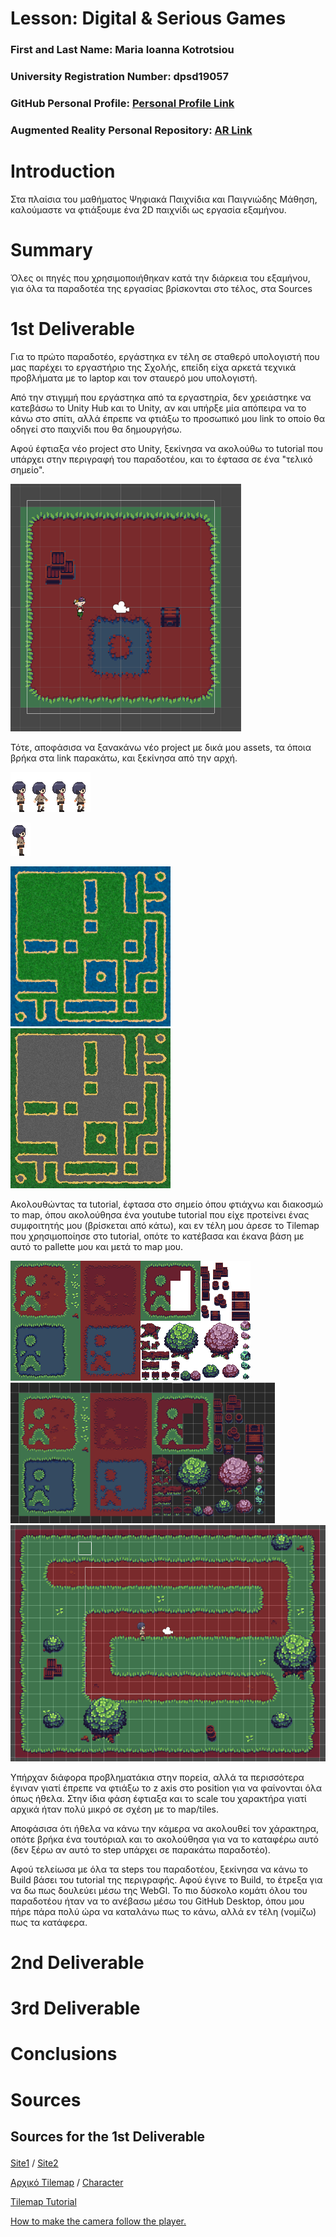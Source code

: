 # Lesson: Digital & Serious Games

### First and Last Name: Maria Ioanna Kotrotsiou  
### University Registration Number: dpsd19057
### GitHub Personal Profile: [Personal Profile Link](https://github.com/MarigiannaKotrotsiou)
### Augmented Reality Personal Repository: [AR Link](https://marigiannakotrotsiou.github.io/Role-Playing-Game/)

# Introduction
<p>Στα πλαίσια του μαθήματος Ψηφιακά Παιχνίδια και Παιγνιώδης Μάθηση, καλούμαστε να φτιάξουμε ένα 2D παιχνίδι ως εργασία εξαμήνου.<p>

# Summary
<p>Όλες οι πηγές που χρησιμοποιήθηκαν κατά την διάρκεια του εξαμήνου, για όλα τα παραδοτέα της εργασίας βρίσκονται στο τέλος, στα Sources<p>

# 1st Deliverable
<p>Για το πρώτο παραδοτέο, εργάστηκα εν τέλη σε σταθερό υπολογιστή που μας παρέχει το εργαστήριο της Σχολής, επείδη είχα αρκετά τεχνικά προβλήματα με το laptop και τον σταυερό μου υπολογιστή.<p>
<p>Από την στιγμμή που εργάστηκα από τα εργαστηρία, δεν χρειάστηκε να κατεβάσω το Unity Hub και το Unity, αν και υπήρξε μία απόπειρα να το κάνω στο σπίτι, αλλά έπρεπε να φτιάξω το προσωπικό μου link το οποίο θα οδηγεί στο παιχνίδι που θα δημουργήσω.<p>
<p>Αφού έφτιαξα νέο project στο Unity, ξεκίνησα να ακολούθω το tutorial που υπάρχει στην περιγραφή του παραδοτέου, και το έφτασα σε ένα "τελικό σημείο".<p>
<p><img src="1.png"><p>
<p>Τότε, αποφάσισα να ξανακάνω νέο project με δικά μου assets, τα όποια βρήκα στα link παρακάτω, και ξεκίνησα από την αρχή.<p>
<p><img src="spr_kanako_walk_32x64_4-frames.png"><p>
<p><img src="character.png"><p>
<p><img src="template.png"><img src="template2.png"><p>
<p>Ακολουθώντας τα tutorial, έφτασα στο σημείο όπου φτιάχνω και διακοσμώ το map, όπου ακολούθησα ένα youtube tutorial που είχε προτείνει ένας συμφοιτητής μου (βρίσκεται από κάτω), και εν τέλη μου άρεσε το Tilemap που χρησιμοποίησε στο tutorial, οπότε το κατέβασα και έκανα βάση με αυτό το pallette μου και μετά το map μου.<p>
<p><img src="sheet.png"><img src="pallette.png"><img src="2.png"><p>
<p>Υπήρχαν διάφορα προβληματάκια στην πορεία, αλλά τα περισσότερα έγιναν γιατί έπρεπε να φτιάξω το z axis στο position για να φαίνονται όλα όπως ήθελα. Στην ίδια φάση έφτιαξα και το scale του χαρακτήρα γιατί αρχικά ήταν πολύ μικρό σε σχέση με το map/tiles.<p>
<p>Αποφάσισα ότι ήθελα να κάνω την κάμερα να ακολουθεί τον χάρακτηρα, οπότε βρήκα ένα τουτόριαλ και το ακολούθησα για να το καταφέρω αυτό (δεν ξέρω αν αυτό το step υπάρχει σε παρακάτω παραδοτέο).<p>
<p>Αφού τελείωσα με όλα τα steps του παραδοτέου, ξεκίνησα να κάνω το Build βάσει του tutorial της περιγραφής. Αφού έγινε το Build, το έτρεξα για να δω πως δουλεύει μέσω της WebGl. Το πιο δύσκολο κομάτι όλου του παραδοτέου ήταν να το ανέβασω μέσω του GitHub Desktop, όπου μου πήρε πάρα πολύ ώρα να καταλάνω πως το κάνω, αλλά εν τέλη (νομίζω) πως τα κατάφερα.<p>

# 2nd Deliverable


# 3rd Deliverable 


# Conclusions


# Sources

## <p>Sources for the 1st Deliverable<p>
<p><a href="https://opengameart.org/"> Site1</a> / <a href="https://itch.io/game-assets/free/tag-royalty-free/tag-unity"> Site2</a><p>
<p><a href="https://opengameart.org/content/top-down-simple-tile-sets"> Αρχικό Tilemap</a> / <a href="https://maytch.itch.io/free-32x64-kanako-platformer-character-sprite-set"> Character</a><p>
<p><a href="https://www.youtube.com/watch?v=DTp5zi8_u1U"> Tilemap Tutorial</a><p>
<p><a href="https://learn.unity.com/tutorial/camera-cinemachine?uv=2020.3&projectId=5c6166dbedbc2a0021b1bc7c#"> How to make the camera follow the player.</a><p>
